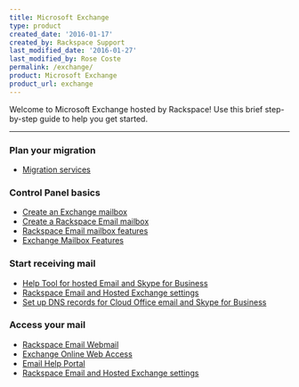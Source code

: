 ```yaml
---
title: Microsoft Exchange
type: product
created_date: '2016-01-17'
created_by: Rackspace Support
last_modified_date: '2016-01-27'
last_modified_by: Rose Coste
permalink: /exchange/
product: Microsoft Exchange
product_url: exchange
---
```


<p class="lead" markdown="1">Welcome to Microsoft Exchange hosted by Rackspace! Use this brief step-by-step guide to help you get started.</p>

<hr />

###  Plan your migration

- [Migration services](/how-to/email-migration-services)

###  Control Panel basics

- [Create an Exchange mailbox](https://cp.rackspace.com/Exchange/Mail/Mailboxes/List.aspx)
- [Create a Rackspace Email mailbox](https://cp.rackspace.com/EmailHosting/Mail/Mailboxes/List.aspx)
- [Rackspace Email mailbox features](/how-to/exchange-email-mailbox-features)
- [Exchange Mailbox Features](/how-to/exchange-email-mailbox-features)

###  Start receiving mail

- [Help Tool for hosted Email and Skype for Business](/how-to/help-tool-for-hosted-email-and-skype-for-business)
- [Rackspace Email and Hosted Exchange settings](/how-to/rackspace-email-and-hosted-exchange-settings)
- [Set up DNS records for Cloud Office email and Skype for Business](/how-to/set-up-dns-records-for-cloud-office-email-and-skype-for-business)

###  Access your mail

- [Rackspace Email Webmail](https://apps.rackspace.com/index.php)
- [Exchange Online Web Access](https://apps.rackspace.com/index.php)
- [Email Help Portal](https://emailhelp.rackspace.com/)
- [Rackspace Email and Hosted Exchange settings](/how-to/rackspace-email-and-hosted-exchange-settings)
